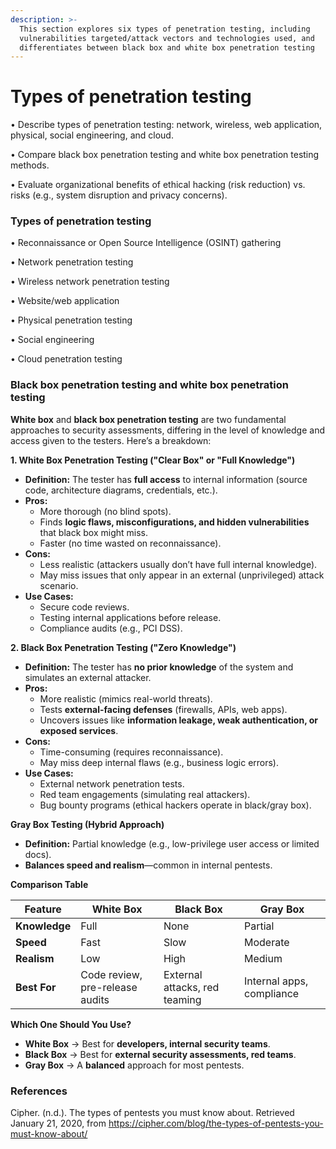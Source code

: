 ```yaml
---
description: >-
  This section explores six types of penetration testing, including
  vulnerabilities targeted/attack vectors and technologies used, and
  differentiates between black box and white box penetration testing
---
```


# Types of penetration testing

• Describe types of penetration testing: network, wireless, web application, physical, social engineering, and cloud.

• Compare black box penetration testing and white box penetration testing methods.

• Evaluate organizational benefits of ethical hacking (risk reduction) vs. risks (e.g., system disruption and privacy concerns).

### Types of penetration testing

• Reconnaissance or Open Source Intelligence (OSINT) gathering

• Network penetration testing

• Wireless network penetration testing

• Website/web application

• Physical penetration testing

• Social engineering

• Cloud penetration testing

### Black box penetration testing and white box penetration testing

**White box** and **black box penetration testing** are two fundamental approaches to security assessments, differing in the level of knowledge and access given to the testers. Here’s a breakdown:

**1. White Box Penetration Testing ("Clear Box" or "Full Knowledge")**

* **Definition:** The tester has **full access** to internal information (source code, architecture diagrams, credentials, etc.).
* **Pros:**
  * More thorough (no blind spots).
  * Finds **logic flaws, misconfigurations, and hidden vulnerabilities** that black box might miss.
  * Faster (no time wasted on reconnaissance).
* **Cons:**
  * Less realistic (attackers usually don’t have full internal knowledge).
  * May miss issues that only appear in an external (unprivileged) attack scenario.
* **Use Cases:**
  * Secure code reviews.
  * Testing internal applications before release.
  * Compliance audits (e.g., PCI DSS).

**2. Black Box Penetration Testing ("Zero Knowledge")**

* **Definition:** The tester has **no prior knowledge** of the system and simulates an external attacker.
* **Pros:**
  * More realistic (mimics real-world threats).
  * Tests **external-facing defenses** (firewalls, APIs, web apps).
  * Uncovers issues like **information leakage, weak authentication, or exposed services**.
* **Cons:**
  * Time-consuming (requires reconnaissance).
  * May miss deep internal flaws (e.g., business logic errors).
* **Use Cases:**
  * External network penetration tests.
  * Red team engagements (simulating real attackers).
  * Bug bounty programs (ethical hackers operate in black/gray box).

**Gray Box Testing (Hybrid Approach)**

* **Definition:** Partial knowledge (e.g., low-privilege user access or limited docs).
* **Balances speed and realism**—common in internal pentests.

**Comparison Table**

| Feature       | White Box                       | Black Box                     | Gray Box                  |
| ------------- | ------------------------------- | ----------------------------- | ------------------------- |
| **Knowledge** | Full                            | None                          | Partial                   |
| **Speed**     | Fast                            | Slow                          | Moderate                  |
| **Realism**   | Low                             | High                          | Medium                    |
| **Best For**  | Code review, pre-release audits | External attacks, red teaming | Internal apps, compliance |

**Which One Should You Use?**

* **White Box** → Best for **developers, internal security teams**.
* **Black Box** → Best for **external security assessments, red teams**.
* **Gray Box** → A **balanced** approach for most pentests.

### References

Cipher. (n.d.). The types of pentests you must know about. Retrieved January 21, 2020, from https://cipher.com/blog/the-types-of-pentests-you-must-know-about/
